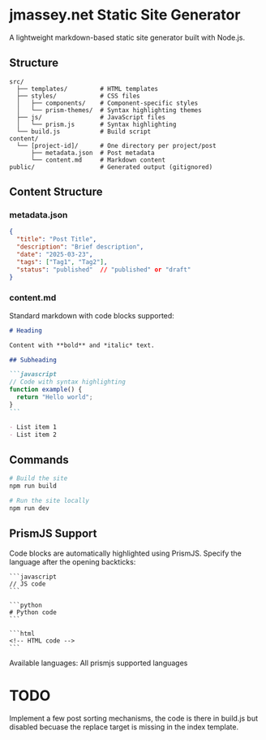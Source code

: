 # jmassey.net Static Site Generator

A lightweight markdown-based static site generator built with Node.js.

## Structure

```
src/
  ├── templates/         # HTML templates
  ├── styles/            # CSS files
  │   ├── components/    # Component-specific styles
  │   └── prism-themes/  # Syntax highlighting themes
  ├── js/                # JavaScript files
  │   └── prism.js       # Syntax highlighting
  └── build.js           # Build script
content/
  └── [project-id]/      # One directory per project/post
      ├── metadata.json  # Post metadata
      └── content.md     # Markdown content
public/                  # Generated output (gitignored)
```

## Content Structure

### metadata.json

```json
{
  "title": "Post Title",
  "description": "Brief description",
  "date": "2025-03-23",
  "tags": ["Tag1", "Tag2"],
  "status": "published"  // "published" or "draft"
}
```

### content.md

Standard markdown with code blocks supported:

````markdown
# Heading

Content with **bold** and *italic* text.

## Subheading

```javascript
// Code with syntax highlighting
function example() {
  return "Hello world";
}
```

- List item 1
- List item 2
````

## Commands

```bash
# Build the site
npm run build

# Run the site locally
npm run dev
```

## PrismJS Support

Code blocks are automatically highlighted using PrismJS. Specify the language after the opening backticks:

````
```javascript
// JS code
```

```python
# Python code
```

```html
<!-- HTML code -->
```
````

Available languages: All prismjs supported languages

# TODO

Implement a few post sorting mechanisms, the code is there in build.js but disabled becuase the replace target is missing in the index template.
